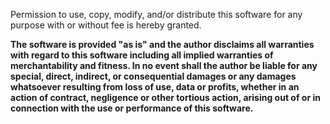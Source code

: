 Permission to use, copy, modify, and/or distribute this software for any purpose with or without fee is hereby granted.

**The software is provided "as is" and the author disclaims all warranties with regard to this software including all
implied warranties of merchantability and fitness. In no event shall the author be liable for any special, direct,
indirect, or consequential damages or any damages whatsoever resulting from loss of use, data or profits, whether in an
action of contract, negligence or other tortious action, arising out of or in connection with the use or performance of
this software.**
